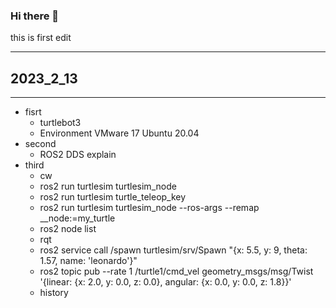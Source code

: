 ### Hi there 👋

<!--
**doosan109/doosan109** is a ✨ _special_ ✨ repository because its `README.md` (this file) appears on your GitHub profile.

Here are some ideas to get you started:

- 🔭 I’m currently working on ...
- 🌱 I’m currently learning ...
- 👯 I’m looking to collaborate on ...
- 🤔 I’m looking for help with ...
- 💬 Ask me about ...
- 📫 How to reach me: ...
- 😄 Pronouns: ...
- ⚡ Fun fact: ...
-->this is first edit


- - -
## 2023_2_13

- - -

* fisrt
  * turtlebot3
  * Environment VMware 17 Ubuntu 20.04
* second
  * ROS2 DDS explain
* third
  * cw
  * ros2 run turtlesim turtlesim_node
  * ros2 run turtlesim turtle_teleop_key
  * ros2 run turtlesim turtlesim_node --ros-args --remap __node:=my_turtle
  * ros2 node list
  * rqt
  * ros2 service call /spawn turtlesim/srv/Spawn "{x: 5.5, y: 9, theta: 1.57, name: 'leonardo'}"
  * ros2 topic pub --rate 1 /turtle1/cmd_vel geometry_msgs/msg/Twist '{linear: {x: 2.0, y: 0.0, z: 0.0}, angular: {x: 0.0, y: 0.0, z: 1.8}}'
  * history

